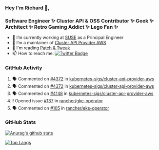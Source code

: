 ### Hey I'm Richard 👋, 

<h3 align="left">Software Engineer ✨ Cluster API & OSS Contributor ✨ Geek ✨ Architect ✨ Retro Gaming Addict ✨ Lego Fan ✨</h3>

- 🔭 I’m currently working at [SUSE](https://www.suse.com/) as a Principal Engineer
- 👯 I’m a maintainer of [Cluster API Provider AWS](https://github.com/kubernetes-sigs/cluster-api-provider-aws)
- 💬 I'm reading [Patch & Tweak](https://bjooks.com/products/patch-tweak-exploring-modular-synthesis)
- 📫 How to reach me: [![Twitter Badge](https://img.shields.io/badge/-@fruit_case-00acee?style=flat&logo=Twitter&logoColor=white)](https://twitter.com/intent/follow?screen_name=fruit_case "Follow on Twitter")

### GitHub Activity 

<!--START_SECTION:activity-->
1. 🗣 Commented on [#4372](https://github.com/kubernetes-sigs/cluster-api-provider-aws/issues/4372) in [kubernetes-sigs/cluster-api-provider-aws](https://github.com/kubernetes-sigs/cluster-api-provider-aws)
2. 🗣 Commented on [#4372](https://github.com/kubernetes-sigs/cluster-api-provider-aws/issues/4372) in [kubernetes-sigs/cluster-api-provider-aws](https://github.com/kubernetes-sigs/cluster-api-provider-aws)
3. 🗣 Commented on [#4148](https://github.com/kubernetes-sigs/cluster-api-provider-aws/issues/4148) in [kubernetes-sigs/cluster-api-provider-aws](https://github.com/kubernetes-sigs/cluster-api-provider-aws)
4. ❗ Opened issue [#137](https://github.com/rancher/gke-operator/issues/137) in [rancher/gke-operator](https://github.com/rancher/gke-operator)
5. 🗣 Commented on [#105](https://github.com/rancher/eks-operator/issues/105) in [rancher/eks-operator](https://github.com/rancher/eks-operator)
<!--END_SECTION:activity-->

### GitHub Stats

[![Anurag's github stats](https://github-readme-stats.vercel.app/api?username=richardcase&count_private=true&show_icons=true)](https://github.com/anuraghazra/github-readme-stats)

[![Top Langs](https://github-readme-stats.vercel.app/api/top-langs/?username=richardcase&hide=html&layout=compact)](https://github.com/anuraghazra/github-readme-stats)
